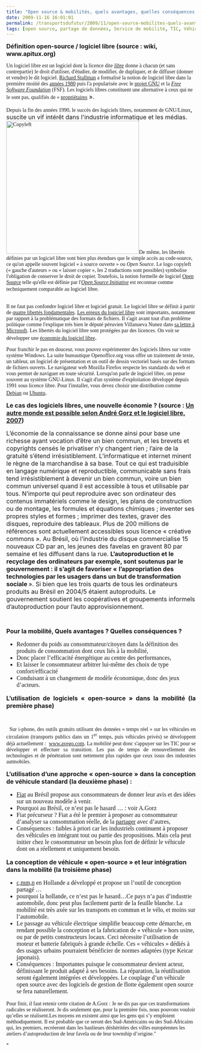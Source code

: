 ```yaml
---
title: "Open source & mobilités, quels avantages, quelles conséquences ?"
date: 2009-11-16 16:01:01
permalink: /transportsdufutur/2009/11/open-source-mobilites-quels-avantages-quelles-consequences.html
tags: [open source, partage de données, Service de mobilité, TIC, Véhicule, web2.0]
---
```


<div class="Section1"> <p class="MsoNormal"><strong><font size="3"><span>Définition open-source / logiciel libre (source : wiki, www.apitux.org)</span></font></strong></p> <p><span style="font-family: Times New Roman">Un logiciel libre est un </span><span style="font-family: Times New Roman">logiciel</span><span style="font-family: Times New Roman"> dont la </span><span style="font-family: Times New Roman">licence</span><span style="font-family: Times New Roman"> dite <em><a href="http://fr.wikipedia.org/wiki/Licence_libre" title="Licence libre">libre</a></em> donne à chacun (et sans contrepartie) le droit d'utiliser, d'étudier, de modifier, de dupliquer, et de diffuser (donner et vendre) le dit logiciel. </span><a href="http://fr.wikipedia.org/wiki/Richard_Stallman" title="Richard Stallman"><span style="font-family: Times New Roman">Richard Stallman</span></a><span style="font-family: Times New Roman"> a formalisé la notion de logiciel libre dans la première moitié des </span><a href="http://fr.wikipedia.org/wiki/Annees_1980" title="Années 1980"><span style="font-family: Times New Roman">années 1980</span></a><span style="font-family: Times New Roman"> puis l'a popularisée avec le </span><a href="http://fr.wikipedia.org/wiki/Projet_GNU" title="Projet GNU"><span style="font-family: Times New Roman">projet GNU</span></a><span style="font-family: Times New Roman"> et la <em><a href="http://fr.wikipedia.org/wiki/Free_Software_Foundation" title="Free Software Foundation">Free Software Foundation</a></em> (FSF). Les logiciels libres constituent une alternative à ceux qui ne le sont pas, qualifiés de « </span><a href="http://fr.wikipedia.org/wiki/Logiciel_proprietaire" title="Logiciel propriétaire"><span style="font-family: Times New Roman">propriétaires</span></a><span><font size="3"> »</font></span><font size="3">.</font></p> <p><span style="font-family: Times New Roman">Depuis la fin des </span><span style="font-family: Times New Roman">années 1990</span><span style="font-family: Times New Roman">, le succès des logiciels libres, notamment de </span><span style="font-family: Times New Roman">GNU/Linux</span><span><font size="3">, suscite un vif intérêt dans l'industrie informatique et les médias</font></span><font size="3">. </font><span style="font-family: Times New Roman"><a href="https://gabrielplassat.github.io/transportsdufutur/wp-content/uploads/sites/6/old/6a0120a66d2ad4970b0120a6a5fe98970b-pi.png"><img alt="Copyleft" border="0" class="asset asset-image at-xid-6a0120a66d2ad4970b0120a6a5fe98970b " height="353" src="/wp-content/uploads/sites/6/old/6a0120a66d2ad4970b0120a6a5fe98970b-800wi.png" title="Copyleft" /></a>De même, les libertés définies par un logiciel libre sont bien plus étendues que le simple accès au code-source, ce qu'on appelle souvent logiciel « à source ouverte » ou <em>Open Source</em>. Le l</span><span style="font-family: Times New Roman">ogo </span><span style="font-family: Times New Roman">copyleft</span><span style="font-family: Times New Roman"> (« gauche d'auteurs » ou « laisser copier », les 2 traductions sont possibles) symbolise l'obligation de conserver le droit de copier. </span><span style="font-family: Times New Roman">Toutefois, la notion formelle de logiciel </span><a href="http://fr.wikipedia.org/wiki/Open_Source" title="Open Source"><span style="font-family: Times New Roman">Open Source</span></a><span style="font-family: Times New Roman"> telle qu'elle est définie par l'<em><a href="http://fr.wikipedia.org/wiki/Open_Source_Initiative" title="Open Source Initiative">Open Source Initiative</a></em> est reconnue comme techniquement comparable au logiciel libre.</span><span><br /></span><span style="font-family: Times New Roman">   </span></p></div>   <!--more--> <span style="font-family: Times New Roman">Il ne faut pas confondre logiciel libre et logiciel gratuit. Le logiciel libre se définit à partir de </span><a href="http://www.apitux.org/index.php?2005/06/01/46-les-quatres-libertes-fondamentales-du-logiciel-libre"><span style="font-family: Times New Roman">quatre libertés fondamentales</span></a><span style="font-family: Times New Roman">. </span><a href="http://www.apitux.org/index.php?2005/06/03/50-les-enjeux-du-logiciel-libre"><span style="font-family: Times New Roman">Les enjeux du logiciel libre</span></a><span style="font-family: Times New Roman"> sont importants, notamment par rapport à la problématique des </span><span style="font-family: Times New Roman">formats de fichiers</span><span style="font-family: Times New Roman">. Il s'agit avant tout d'un problème politique comme l'explique très bien le député péruvien Villanueva Nunez dans </span><a href="http://www.apitux.org/index.php?2005/05/09/7-la-reponse-du-depute-peruvien-villanueva-nunez-a-microsoft"><span style="font-family: Times New Roman">sa lettre à Microsoft</span></a><span style="font-family: Times New Roman">. Les libertés du logiciel libre sont protégées par des </span><span style="font-family: Times New Roman">licences</span><span style="font-family: Times New Roman">. On voit se développer une </span><a href="http://www.apitux.org/index.php?2005/06/02/48-l-economie-du-logiciel-libre"><span style="font-family: Times New Roman">économie du logiciel libre</span></a><font size="3"><span>.</span></font> <p class="MsoNormal"><span style="font-family: Times New Roman">Pour franchir le pas en douceur, vous pouvez expérimenter des logiciels libres sur votre système Windows. La </span><span style="font-family: Times New Roman">suite bureautique Openoffice.org</span><span style="font-family: Times New Roman"> vous offre un traitement de texte, un tableur, un logiciel de présentation et un outil de dessin vectoriel basés sur des </span><span style="font-family: Times New Roman">formats de fichiers ouverts</span><span style="font-family: Times New Roman">. Le </span><span style="font-family: Times New Roman">navigateur web Mozilla Firefox</span><span style="font-family: Times New Roman"> respecte </span><span style="font-family: Times New Roman">les standards du web</span><span style="font-family: Times New Roman"> et vous permet de naviguer en toute sécurité. </span><span style="font-family: Times New Roman">Lorsqu'on parle de logiciel libre, on pense souvent au système GNU-Linux. Il s'agit d'un système d'exploitation développé depuis 1991 sous </span><span style="font-family: Times New Roman">licence libre</span><span style="font-family: Times New Roman">. </span><span style="font-family: Times New Roman">Pour l'installer, vous devez choisir une distribution comme </span><a href="http://www.apitux.org/index.php?2005/05/22/34-debian-gnu-linux"><span style="font-family: Times New Roman">Debian</span></a><span style="font-family: Times New Roman"> ou </span><a href="http://www.apitux.org/index.php?2005/05/09/14-ubuntu"><span style="font-family: Times New Roman">Ubuntu</span></a><font size="3"><span>.</span></font></p> <p class="MsoNormal"><span style="font-family: Times New Roman"></span></p> <p class="MsoNormal"><strong><font size="3"><span>Le cas des logiciels libres, une nouvelle économie ? (source : <a href="http://www.framablog.org/index.php/post/2009/03/09/andre-gorz-sortie-du-capitalisme-et-logiciel-libre">Un autre monde est possible selon André Gorz et le logiciel libre, 2007</a>)</span></font></strong></p> <p class="MsoNormal"><font size="3"><span>L’économie de la connaissance se donne ainsi pour base une richesse ayant vocation d’être un bien commun, et les brevets et copyrights censés le privatiser n’y changent rien ; l’aire de la gratuité s’étend irrésistiblement. L’informatique et internet minent le règne de la marchandise à sa base. Tout ce qui est traduisible en langage numérique et reproductible, communicable sans frais tend irrésistiblement à devenir un bien commun, voire un bien commun universel quand il est accessible à tous et utilisable par tous. N’importe qui peut reproduire avec son ordinateur des contenus immatériels comme le design, les plans de construction ou de montage, les formules et équations chimiques ; inventer ses propres styles et formes ; imprimer des textes, graver des disques, reproduire des tableaux. Plus de 200 millions de références sont actuellement accessibles sous licence « créative commons ». Au Brésil, où l’industrie du disque commercialise 15 nouveaux CD par an, les jeunes des favelas en gravent 80 par semaine et les diffusent dans la rue. <strong>L’autoproduction et le recyclage des ordinateurs par exemple, sont soutenus par le gouvernement : il s’agit de favoriser «</strong> <strong>l’appropriation des technologies par les usagers dans un but de transformation sociale </strong>». Si bien que les trois quarts de tous les ordinateurs produits au Brésil en 2004/5 étaient autoproduits. Le gouvernement soutient les coopératives et groupements informels d’autoproduction pour l’auto approvisionnement.</span></font></p> <p class="MsoNormal"><span style="font-family: Times New Roman"></span></p> <p class="MsoNormal"><strong><font size="3"><span></span></font></strong> </p> <p class="MsoNormal"><strong><font size="3"><span>Pour la mobilité, Quels avantages ? Quelles conséquences ?</span></font></strong></p><span dir="ltr"><font face="Times New Roman" size="3"> <ul> <li> <div>Redonner du poids au consommateur/citoyen dans la définition des produits de consommation dont ceux liés à la mobilité, </div> <li> <div>Donc placer l’efficacité énergétique au centre des performances, </div> <li> <div>Et laisser le consommateur arbitrer lui-même des choix de type confort/efficacité </div> <li> <div>Conduisant à un changement de modèle économique, donc des jeux d’acteurs.</div></li> </li> </li> </li> </ul> </font></span> <p align="justify" class="MsoNormal"><span style="font-family: Times New Roman"></span></p> <p align="justify" class="MsoNormal"><strong><font size="3"><span>L’utilisation de logiciels « open-source » dans la mobilité (la première phase)</span></font></strong></p> <p align="justify" class="MsoNormal"><span dir="ltr"><span style="font-family: Times New Roman"></span></span> </p> <p align="justify" class="MsoNormal"><span dir="ltr"><span style="font-family: Times New Roman">  Sur i-phone, des outils gratuits utilisant des données « temps réel » sur les véhicules en circulation (transports publics dans un 1<sup>er</sup> temps, puis véhicules privés) se développent déjà actuellement : <span dir="ltr"><font face="Times New Roman" size="3"> </font></span><a href="http://www.avego.com/"><span style="font-family: Times New Roman">www.avego.com</span></a>. La mobilité peut donc s'appuyer sur les TIC pour se développer et effectuer sa transition. Les pas de temps de renouvellement des technologies et de pénétration sont nettement plus rapides que ceux issus des industries autmobiles.</span></span><span dir="ltr"></span></p> <p align="justify" class="MsoNormal"><span style="font-family: Times New Roman"></span></p> <p align="justify" class="MsoNormal"><font size="3"><span><strong>L’utilisation d’une approche « open-source » dans la conception de véhicule standard (la deuxième phase) :</strong></span></font></p><font face="Times New Roman" size="3"> <ul> <li> <div><a href="http://www.fiatmio.cc">Fiat</a> au Brésil propose aux consommateurs de donner leur avis et des idées sur un nouveau modèle à venir. </div> <li> <div>Pourquoi au Brésil, ce n’est pas le hasard … : voir A.Gorz </div> <li> <div>Fiat précurseur ? Fiat a été le premier à proposer au consommateur d’analyser sa consommation réelle, de la <a href="http://www.fiat.co.uk/ecodrive/#ecodrive/intro" target="_blank">partager</a> avec d’autres,</div> <li> <div>Conséquences : faibles à priori car les industriels continuent à proposer des véhicules en intégrant tout ou partie des propositions. Mais cela peut initier chez le consommateur un besoin plus fort de définir le véhicule dont on a réellement et uniquement besoin.</div></li> </li> </li> </li> </ul> </font> <p class="MsoNormal"><span style="font-family: Times New Roman"></span></p> <p class="MsoNormal"><strong><font size="3"><span>La conception de véhicule « open-source » et leur intégration dans la mobilité (la troisième phase)</span></font></strong></p> <p class="MsoNormal"><strong><font size="3"><span></span></font></strong></p><font face="Times New Roman" size="3"> <ul> <li> <div><a href="http://www.cmmn.org/en/what-is-cmmn.html">c,mm,n</a> en Hollande a développé et propose un l’outil de conception partagé … </div> <li> <div>pourquoi la hollande, ce n’est pas le hasard…Ce pays n’a pas d’industrie automobile, donc peut plus facilement partir de la feuille blanche. La mobilité est très axée sur les transports en commun et le vélo, et moins sur l’automobile. </div> <li> <div>Le passage au véhicule électrique simplifie beaucoup cette démarche, en rendant possible la conception et la fabrication de « véhicule » hors usine, ou par de petits constructeurs locaux. Ceci nécessite l’utilisation de moteur et batterie fabriqués à grande échelle. Ces « véhicules » dédiés à des usages urbains pourraient bénéficier de normes adaptées (type Keicar japonais). </div> <li> <div>Conséquences : Importantes puisque le consommateur devient acteur, définissant le produit adapté à ses besoins. La réparation, la réutilisation seront également intégrées et développées. Le couplage d’un véhicule open source avec des logiciels de gestion de flotte également open source se fera naturellement.</div></li> </li> </li> </li> </ul> </font> <p class="MsoNormal"><span style="font-family: Times New Roman">Pour finir, il faut retenir cette citation de A.Gorz : Je ne dis pas que ces transformations radicales se réaliseront. Je dis seulement que, pour la première fois, nous pouvons vouloir qu’elles se réalisent.Les moyens en existent ainsi que les gens qui s’y emploient méthodiquement. Il est probable que ce seront des Sud-Américains ou des Sud-Africains qui, les premiers, recréeront dans les banlieues déshéritées des villes européennes les ateliers d’autoproduction de leur favela ou de leur township d’origine."</span></p>"
